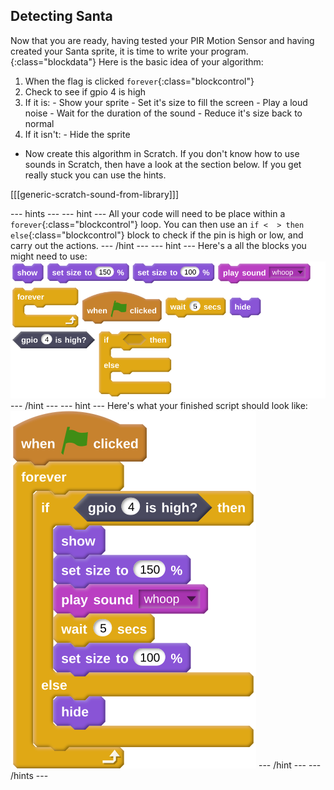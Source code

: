 ## Detecting Santa

Now that you are ready, having tested your PIR Motion Sensor and having created your Santa sprite, it is time to write your program.
{:class="blockdata"}
Here is the basic idea of your algorithm:
  1. When the flag is clicked `forever`{:class="blockcontrol"}
  1. Check to see if gpio 4 is high
  1. If it is:
    - Show your sprite
	- Set it's size to fill the screen
	- Play a loud noise
	- Wait for the duration of the sound
	- Reduce it's size back to normal
  1. If it isn't:
    - Hide the sprite
	
- Now create this algorithm in Scratch. If you don't know how to use sounds in Scratch, then have a look at the section below. If you get really stuck you can use the hints.

[[[generic-scratch-sound-from-library]]]

--- hints --- --- hint ---
All your code will need to be place within a `forever`{:class="blockcontrol"} loop. You can then use an `if <  > then else`{:class="blockcontrol"} block to check if the pin is high or low, and carry out the actions.
--- /hint --- --- hint ---
Here's a all the blocks you might need to use:
![random](images/tile_0.png)
--- /hint --- --- hint ---
Here's what your finished script should look like:
![complete](images/complete.png)
--- /hint --- --- /hints ---
